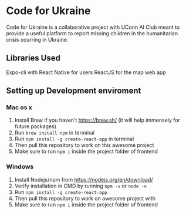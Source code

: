 # Code for Ukraine
Code for Ukraine is a collaborative project with UConn AI Club meant to provide a useful platform to report missing children in the humanitarian crisis ocurring in Ukraine.

## Libraries Used ##
Expo-cli with React Native for users
ReactJS for the map web app

## Setting up Development enviroment ##
### Mac os x ###
1. Install Brew if you haven't https://brew.sh/ (it will help immensely for future packages)
2. Run `brew install npm` in terminal
3. Run `npm install -g create-react-app` in terminal
4. Then pull this repository to work on this awesome project
5. Make sure to run `npm i` inside the project folder of frontend

### Windows ###
1. Install Nodejs/npm from https://nodejs.org/en/download/
2. Verify installation in CMD by running `npm -v` or `node -v`
3. Run `npm install -g create-react-app`
4. Then pull this repository to work on awesome project with
5. Make sure to run `npm i` inside the project folder of frontend

